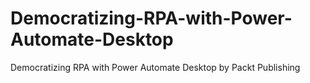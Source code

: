 # Democratizing-RPA-with-Power-Automate-Desktop
Democratizing RPA with Power Automate Desktop by Packt Publishing

